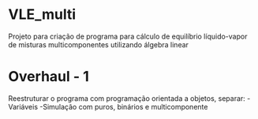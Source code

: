 # VLE_multi
Projeto para criação de programa para cálculo de equilíbrio líquido-vapor de misturas multicomponentes utilizando álgebra linear

# Overhaul - 1
Reestruturar o programa com programação orientada a objetos, separar:
-Variáveis
-Simulação com puros, binários e multicomponente
